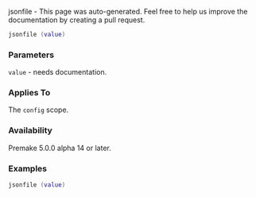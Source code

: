 jsonfile - This page was auto-generated. Feel free to help us improve the documentation by creating a pull request.

```lua
jsonfile (value)
```

### Parameters ###

`value` - needs documentation.

### Applies To ###

The `config` scope.

### Availability ###

Premake 5.0.0 alpha 14 or later.

### Examples ###

```lua
jsonfile (value)
```

